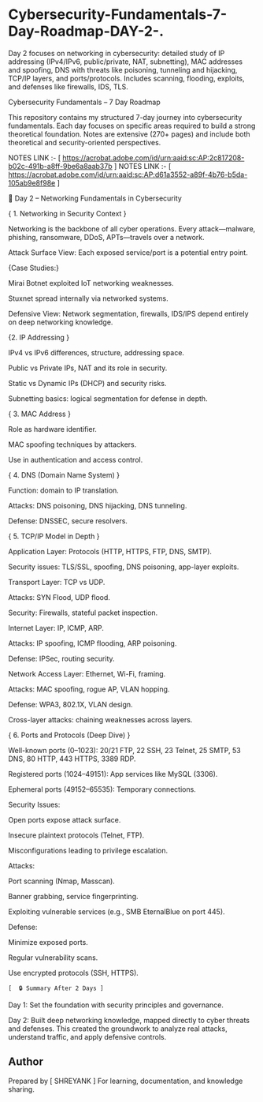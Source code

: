 # Cybersecurity-Fundamentals-7-Day-Roadmap-DAY-2-.
Day 2 focuses on networking in cybersecurity: detailed study of IP addressing (IPv4/IPv6, public/private, NAT, subnetting), MAC addresses and spoofing, DNS with threats like poisoning, tunneling and hijacking, TCP/IP layers, and ports/protocols. Includes scanning, flooding, exploits, and defenses like firewalls, IDS, TLS.

Cybersecurity Fundamentals – 7 Day Roadmap

This repository contains my structured 7-day journey into cybersecurity fundamentals. Each day focuses on specific areas required to build a strong theoretical foundation. Notes are extensive (270+ pages) and include both theoretical and security-oriented perspectives.

NOTES LINK :- [ https://acrobat.adobe.com/id/urn:aaid:sc:AP:2c817208-b02c-491b-a8ff-9be6a8aab37b ]
NOTES LINK :- [ https://acrobat.adobe.com/id/urn:aaid:sc:AP:d61a3552-a89f-4b76-b5da-105ab9e8f98e ] 

📘 Day 2 – Networking Fundamentals in Cybersecurity

   { 1. Networking in Security Context }

Networking is the backbone of all cyber operations. Every attack—malware, phishing, ransomware, DDoS, APTs—travels over a network.

Attack Surface View: Each exposed service/port is a potential entry point.

  {Case Studies:}

Mirai Botnet exploited IoT networking weaknesses.

Stuxnet spread internally via networked systems.

Defensive View: Network segmentation, firewalls, IDS/IPS depend entirely on deep networking knowledge.

  {2. IP Addressing }

IPv4 vs IPv6 differences, structure, addressing space.

Public vs Private IPs, NAT and its role in security.

Static vs Dynamic IPs (DHCP) and security risks.

Subnetting basics: logical segmentation for defense in depth.

   { 3. MAC Address }

Role as hardware identifier.

MAC spoofing techniques by attackers.

Use in authentication and access control.

  { 4. DNS (Domain Name System) }

Function: domain to IP translation.

Attacks: DNS poisoning, DNS hijacking, DNS tunneling.

Defense: DNSSEC, secure resolvers.

   { 5. TCP/IP Model in Depth }

Application Layer: Protocols (HTTP, HTTPS, FTP, DNS, SMTP).

Security issues: TLS/SSL, spoofing, DNS poisoning, app-layer exploits.

Transport Layer: TCP vs UDP.

Attacks: SYN Flood, UDP flood.

Security: Firewalls, stateful packet inspection.

Internet Layer: IP, ICMP, ARP.

Attacks: IP spoofing, ICMP flooding, ARP poisoning.

Defense: IPSec, routing security.

Network Access Layer: Ethernet, Wi-Fi, framing.

Attacks: MAC spoofing, rogue AP, VLAN hopping.

Defense: WPA3, 802.1X, VLAN design.

Cross-layer attacks: chaining weaknesses across layers.

   { 6. Ports and Protocols (Deep Dive) }

Well-known ports (0–1023): 20/21 FTP, 22 SSH, 23 Telnet, 25 SMTP, 53 DNS, 80 HTTP, 443 HTTPS, 3389 RDP.

Registered ports (1024–49151): App services like MySQL (3306).

Ephemeral ports (49152–65535): Temporary connections.

Security Issues:

Open ports expose attack surface.

Insecure plaintext protocols (Telnet, FTP).

Misconfigurations leading to privilege escalation.

Attacks:

Port scanning (Nmap, Masscan).

Banner grabbing, service fingerprinting.

Exploiting vulnerable services (e.g., SMB EternalBlue on port 445).

Defense:

Minimize exposed ports.

Regular vulnerability scans.

Use encrypted protocols (SSH, HTTPS).

    [  🔒 Summary After 2 Days ]

Day 1: Set the foundation with security principles and governance.

Day 2: Built deep networking knowledge, mapped directly to cyber threats and defenses.
This created the groundwork to analyze real attacks, understand traffic, and apply defensive controls.



## Author
Prepared by [ SHREYANK ]
For learning, documentation, and knowledge sharing. 
